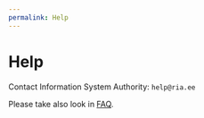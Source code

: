 ```yaml
---
permalink: Help
---
```


# Help

Contact Information System Authority: `help@ria.ee`

Please take also look in [FAQ](Faq).
